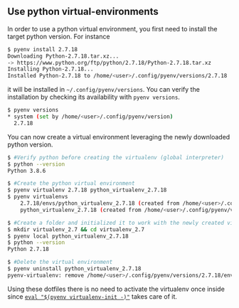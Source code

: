 ## Use python virtual-environments

In order to use a python virtual environment, you first need to install the target python version. For instance

```bash
$ pyenv install 2.7.18
Downloading Python-2.7.18.tar.xz...
-> https://www.python.org/ftp/python/2.7.18/Python-2.7.18.tar.xz
Installing Python-2.7.18...
Installed Python-2.7.18 to /home/<user>/.config/pyenv/versions/2.7.18
```

it will be installed in `~/.config/pyenv/versions`. You can verify the installation by checking its availability with `pyenv versions`.

```bash
$ pyenv versions
* system (set by /home/<user>/.config/pyenv/version)
  2.7.18
```

You can now create a virtual environment leveraging the newly downloaded python version.

```bash
$ #Verify python before creating the virtualenv (global interpreter)
$ python --version
Python 3.8.6

$ #Create the python virtual environment
$ pyenv virtualenv 2.7.18 python_virtualenv_2.7.18
$ pyenv virtualenvs
    2.7.18/envs/python_virtualenv_2.7.18 (created from /home/<user>/.config/pyenv/versions/2.7.18)
    python_virtualenv_2.7.18 (created from /home/<user>/.config/pyenv/versions/2.7.18)

$ #Create a folder and initialized it to work with the newly created virtualenv
$ mkdir virtualenv_2.7 && cd virtualenv_2.7
$ pyenv local python_virtualenv_2.7.18
$ python --version
Python 2.7.18

$ #Delete the virtual environment
$ pyenv uninstall python_virtualenv_2.7.18
pyenv-virtualenv: remove /home/<user>/.config/pyenv/versions/2.7.18/envs/python_virtualenv_2.7.18? y
```

Using these dotfiles there is no need to activate the virtualenv once inside since [`eval "$(pyenv virtualenv-init -)"`](../zsh/.zshrc#L171) takes care of it.